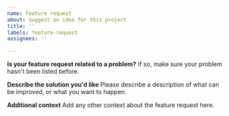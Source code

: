 ```yaml
---
name: Feature request
about: Suggest an idea for this project
title: ''
labels: feature-request
assignees: ''

---
```


**Is your feature request related to a problem?** 
If so, make sure your problem hasn't been listed before.

**Describe the solution you'd like**
Please describe a description of what can be improved, or what you want to happen.

**Additional context**
Add any other context about the feature request here.

